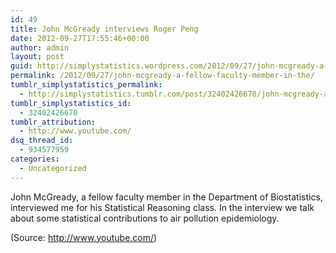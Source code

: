 ```yaml
---
id: 49
title: John McGready interviews Roger Peng
date: 2012-09-27T17:55:46+00:00
author: admin
layout: post
guid: http://simplystatistics.wordpress.com/2012/09/27/john-mcgready-a-fellow-faculty-member-in-the
permalink: /2012/09/27/john-mcgready-a-fellow-faculty-member-in-the/
tumblr_simplystatistics_permalink:
  - http://simplystatistics.tumblr.com/post/32402426670/john-mcgready-a-fellow-faculty-member-in-the
tumblr_simplystatistics_id:
  - 32402426670
tumblr_attribution:
  - http://www.youtube.com/
dsq_thread_id:
  - 934577959
categories:
  - Uncategorized
---
```

John McGready, a fellow faculty member in the Department of Biostatistics, interviewed me for his Statistical Reasoning class. In the interview we talk about some statistical contributions to air pollution epidemiology.

<div class="attribution">
  (<span>Source:</span> <a href="http://www.youtube.com/">http://www.youtube.com/</a>)
</div>